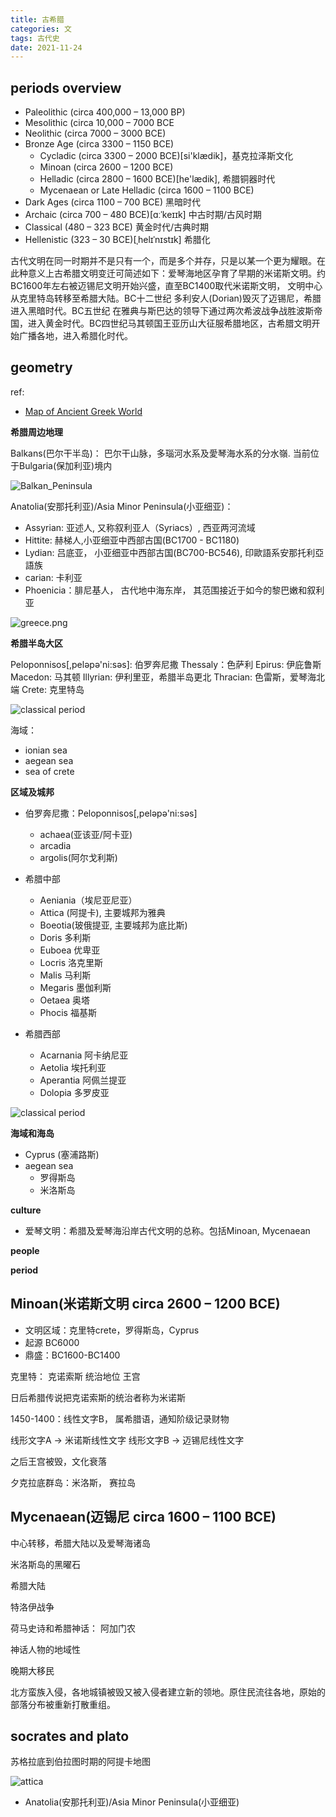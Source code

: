 ```yaml
---
title: 古希腊
categories: 文
tags: 古代史
date: 2021-11-24
---
```


## periods overview

- Paleolithic (circa 400,000 – 13,000 BP)
- Mesolithic (circa 10,000 – 7000 BCE
- Neolithic (circa 7000 – 3000 BCE)
- Bronze Age (circa 3300 – 1150 BCE)
    - Cycladic (circa 3300 – 2000 BCE)[si'klædik]，基克拉泽斯文化
    - Minoan (circa 2600 – 1200 BCE)
    - Helladic (circa 2800 – 1600 BCE)[he'lædik], 希腊铜器时代
    - Mycenaean or Late Helladic (circa 1600 – 1100 BCE)
- Dark Ages (circa 1100 – 700 BCE) 黑暗时代
- Archaic (circa 700 – 480 BCE)[ɑːˈkeɪɪk] 中古时期/古风时期
- Classical (480 – 323 BCE) 黄金时代/古典时期
- Hellenistic (323 – 30 BCE)[ˌhelɪˈnɪstɪk] 希腊化

古代文明在同一时期并不是只有一个，而是多个并存，只是以某一个更为耀眼。在此种意义上古希腊文明变迁可简述如下：爱琴海地区孕育了早期的米诺斯文明。约BC1600年左右被迈锡尼文明开始兴盛，直至BC1400取代米诺斯文明， 文明中心从克里特岛转移至希腊大陆。BC十二世纪 多利安人(Dorian)毁灭了迈锡尼，希腊进入黑暗时代。BC五世纪 在雅典与斯巴达的领导下通过两次希波战争战胜波斯帝国，进入黄金时代。BC四世纪马其顿国王亚历山大征服希腊地区，古希腊文明开始广播各地，进入希腊化时代。

## geometry

ref:

- [Map of Ancient Greek World](https://www.plato-dialogues.org/tools/gk_wrld.htm)

**希腊周边地理**

Balkans(巴尔干半岛)： 巴尔干山脉，多瑙河水系及愛琴海水系的分水嶺. 当前位于Bulgaria(保加利亚)境内


![Balkan_Peninsula](pics/greek/balkan.png)

Anatolia(安那托利亚)/Asia Minor Peninsula(小亚细亚)：

- Assyrian: 亚述人, 又称叙利亚人（Syriacs）, 西亚两河流域
- Hittite: 赫梯人,小亚细亚中西部古国(BC1700 - BC1180)
- Lydian: 吕底亚， 小亚细亚中西部古国(BC700-BC546), 印歐語系安那托利亞語族
- carian: 卡利亚
- Phoenicia：腓尼基人， 古代地中海东岸， 其范围接近于如今的黎巴嫩和叙利亚

![greece.png](pics/greek/greece.png)


**希腊半岛大区**

Peloponnisos[,peləpə'ni:səs]: 伯罗奔尼撒
Thessaly：色萨利
Epirus: 伊庇鲁斯
Macedon: 马其顿
Illyrian: 伊利里亚，希腊半岛更北
Thracian: 色雷斯，爱琴海北端
Crete: 克里特岛



![classical period](pics/greek/classical_period.jpg)

海域：

- ionian sea
- aegean sea
- sea of crete


**区域及城邦**

- 伯罗奔尼撒：Peloponnisos[,peləpə'ni:səs]
    - achaea(亚该亚/阿卡亚)
    - arcadia
    - argolis(阿尔戈利斯)

- 希腊中部
    - Aeniania（埃尼亚尼亚）
    - Attica (阿提卡), 主要城邦为雅典
    - Boeotia(玻俄提亚, 主要城邦为底比斯)
    - Doris 多利斯
    - Euboea 优卑亚
    - Locris 洛克里斯
    - Malis 马利斯
    - Megaris 墨伽利斯
    - Oetaea 奥塔
    - Phocis 福基斯

- 希腊西部
    - Acarnania 阿卡纳尼亚
    - Aetolia 埃托利亚
    - Aperantia 阿佩兰提亚
    - Dolopia 多罗皮亚

![classical period](pics/greek/greek_3.jpeg)

**海域和海岛**
- Cyprus (塞浦路斯)
- aegean sea
    - 罗得斯岛
    - 米洛斯岛


**culture**

- 爱琴文明：希腊及爱琴海沿岸古代文明的总称。包括Minoan, Mycenaean



**people**

**period**

## Minoan(米诺斯文明 circa 2600 – 1200 BCE)

- 文明区域：克里特crete，罗得斯岛，Cyprus
- 起源 BC6000
- 鼎盛：BC1600-BC1400

克里特：
克诺索斯 统治地位 王宫

日后希腊传说把克诺索斯的统治者称为米诺斯

1450-1400：线性文字B， 属希腊语，通知阶级记录财物

线形文字A -> 米诺斯线性文字
线形文字B -> 迈锡尼线性文字

之后王宫被毁，文化衰落


夕克拉底群岛：米洛斯， 赛拉岛

## Mycenaean(迈锡尼 circa 1600 – 1100 BCE)

中心转移，希腊大陆以及爱琴海诸岛


米洛斯岛的黑曜石

希腊大陆

特洛伊战争

荷马史诗和希腊神话： 阿加门农

神话人物的地域性

晚期大移民

北方蛮族入侵，各地城镇被毁又被入侵者建立新的领地。原住民流往各地，原始的部落分布被重新打散重组。


## socrates and plato

苏格拉底到伯拉图时期的阿提卡地图

![attica](pics/greek/attica.png)


- Anatolia(安那托利亚)/Asia Minor Peninsula(小亚细亚)



